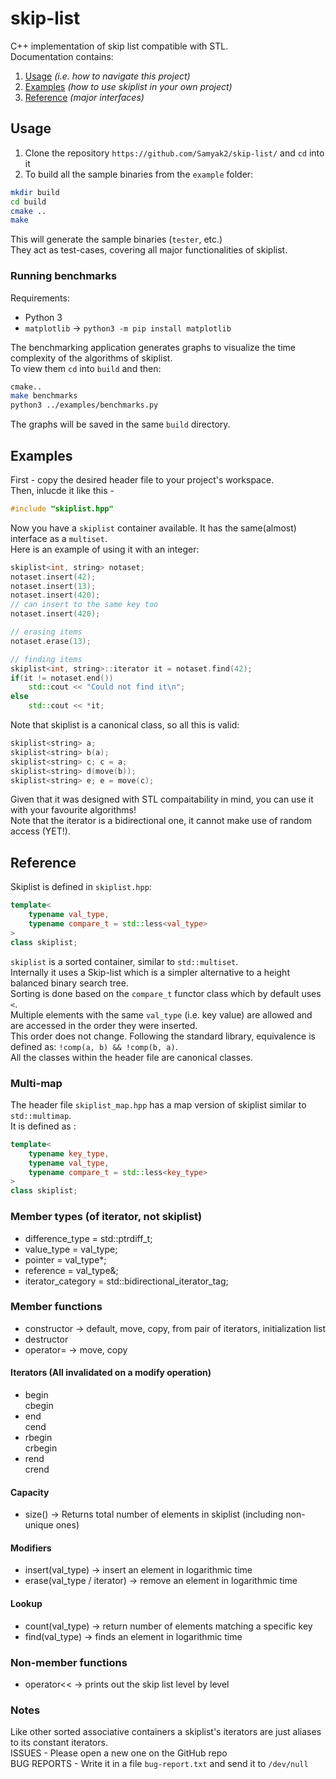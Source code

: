 # skip-list

C++ implementation of skip list compatible with STL.  
Documentation contains:
1. [Usage](#usage) _(i.e. how to navigate this project)_
2. [Examples](#examples) _(how to use skiplist in your own project)_
3. [Reference](#reference) _(major interfaces)_

## Usage
1. Clone the repository `https://github.com/Samyak2/skip-list/` and `cd` into it
2. To build all the sample binaries from the `example` folder: 
```bash
mkdir build
cd build
cmake ..
make
```

This will generate the sample binaries (`tester`, etc.)  
They act as test-cases, covering all major functionalities of skiplist.  

### Running benchmarks

Requirements:
 - Python 3
 - `matplotlib` -> `python3 -m pip install matplotlib`

The benchmarking application generates graphs to visualize the time
complexity of the algorithms of skiplist.  
To view them `cd` into `build` and then:

```bash
cmake..
make benchmarks
python3 ../examples/benchmarks.py
```

The graphs will be saved in the same `build` directory.

## Examples
First - copy the desired header file to your project's workspace.  
Then, inlucde it like this - 
```cpp 
#include "skiplist.hpp"
```  
Now you have a `skiplist` container available. It has the same(almost) interface as a `multiset`.  
Here is an example of using it with an integer:  
```cpp
skiplist<int, string> notaset;
notaset.insert(42);
notaset.insert(13);
notaset.insert(420);
// can insert to the same key too
notaset.insert(420);

// erasing items
notaset.erase(13);

// finding items
skiplist<int, string>::iterator it = notaset.find(42);
if(it != notaset.end())
    std::cout << "Could not find it\n";
else
    std::cout << *it;
```  

Note that skiplist is a canonical class, so all this is valid:
```cpp
skiplist<string> a;
skiplist<string> b(a);
skiplist<string> c; c = a;
skiplist<string> d(move(b));
skiplist<string> e; e = move(c);
```  

Given that it was designed with STL compaitability in mind, you can use it with your favourite algorithms!  
Note that the iterator is a bidirectional one, it cannot make use of random access (YET!).  

## Reference
Skiplist is defined in `skiplist.hpp`:  
```cpp
template<
    typename val_type,
    typename compare_t = std::less<val_type>
>
class skiplist;
```  
`skiplist` is a sorted container, similar to `std::multiset`.   
Internally it uses a Skip-list which is a
simpler alternative to a height balanced binary search tree.  
Sorting is done based on the `compare_t` functor class which by default uses `<`.  
Multiple elements with the same `val_type` (i.e. key value) are allowed 
and are accessed in the order they were inserted.  
This order does not change.
Following the standard library, equivalence is defined as: `!comp(a, b) && !comp(b, a)`.  
All the classes within the header file are canonical classes.  

### Multi-map
The header file `skiplist_map.hpp` has a map version of skiplist similar to `std::multimap`.  
It is defined as :  
```cpp
template<
    typename key_type,
    typename val_type,
    typename compare_t = std::less<key_type>
>
class skiplist;
```

### Member types (of iterator, not skiplist)
* difference_type = std::ptrdiff_t;  
* value_type = val_type;  
* pointer = val_type*;  
* reference = val_type&;  
* iterator_category = std::bidirectional_iterator_tag;  

### Member functions
* constructor -> default, move, copy, from pair of iterators, initialization list
* destructor
* operator= -> move, copy

#### Iterators (All invalidated on a modify operation)
* begin  
  cbegin
* end  
  cend
* rbegin  
  crbegin
* rend  
  crend
  
#### Capacity
* size() -> Returns total number of elements in skiplist (including non-unique ones)

#### Modifiers
* insert(val_type) -> insert an element in logarithmic time
* erase(val_type / iterator) -> remove an element in logarithmic time

#### Lookup
* count(val_type) -> return number of elements matching a specific key
* find(val_type) -> finds an element in logarithmic time

### Non-member functions
* operator<< -> prints out the skip list level by level

### Notes
Like other sorted associative containers a skiplist's iterators are just aliases to its constant iterators.  
ISSUES - Please open a new one on the GitHub repo  
BUG REPORTS - Write it in a file `bug-report.txt` and send it to `/dev/null`

